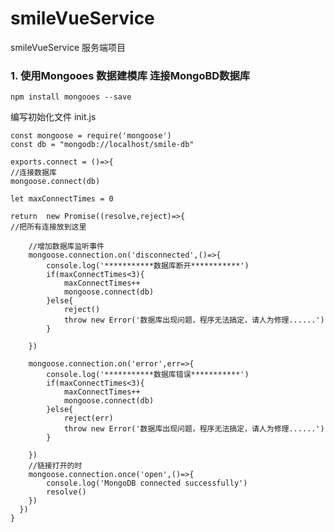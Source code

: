 # smileVueService
smileVueService  服务端项目

### 1. 使用Mongooes 数据建模库 连接MongoBD数据库

    npm install mongooes --save

编写初始化文件 init.js

    const mongoose = require('mongoose')
    const db = "mongodb://localhost/smile-db"

    exports.connect = ()=>{
    //连接数据库
    mongoose.connect(db)

    let maxConnectTimes = 0 

    return  new Promise((resolve,reject)=>{
    //把所有连接放到这里
        
        //增加数据库监听事件
        mongoose.connection.on('disconnected',()=>{
            console.log('***********数据库断开***********')
            if(maxConnectTimes<3){
                maxConnectTimes++
                mongoose.connect(db)    
            }else{
                reject()
                throw new Error('数据库出现问题，程序无法搞定，请人为修理......')
            }
            
        })

        mongoose.connection.on('error',err=>{
            console.log('***********数据库错误***********')
            if(maxConnectTimes<3){
                maxConnectTimes++
                mongoose.connect(db)   
            }else{
                reject(err)
                throw new Error('数据库出现问题，程序无法搞定，请人为修理......')
            }

        })
        //链接打开的时
        mongoose.connection.once('open',()=>{
            console.log('MongoDB connected successfully') 
            resolve()   
        })
      })
    }



